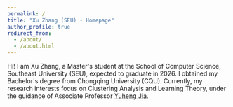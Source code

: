 ```yaml
---
permalink: /
title: "Xu Zhang (SEU) - Homepage"
author_profile: true
redirect_from: 
  - /about/
  - /about.html
---
```



Hi! I am Xu Zhang, a Master's student at the School of Computer Science, Southeast University (SEU), expected to graduate in 2026. I obtained my Bachelor's degree from Chongqing University (CQU). Currently, my research interests focus on Clustering Analysis and Learning Theory, under the guidance of Associate Professor [Yuheng Jia](https://jyh-learning.github.io/).